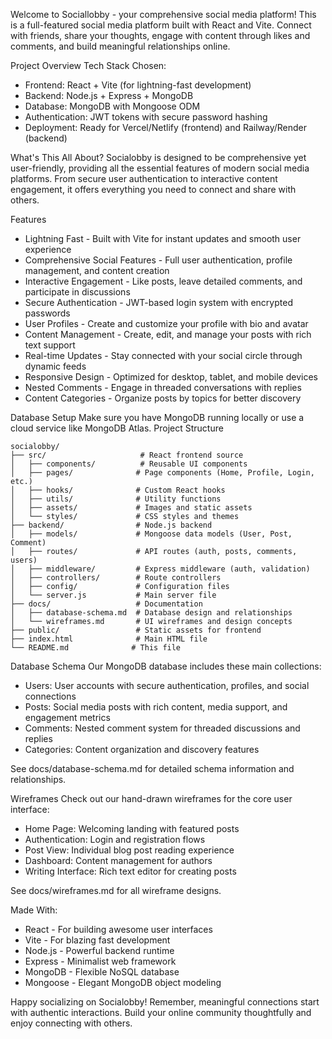 Welcome to Sociallobby - your comprehensive social media platform!
This is a full-featured social media platform built with React and Vite. Connect with friends, share your thoughts, engage with content through likes and comments, and build meaningful relationships online.

Project Overview
Tech Stack Chosen:
- Frontend: React + Vite (for lightning-fast development)
- Backend: Node.js + Express + MongoDB
- Database: MongoDB with Mongoose ODM
- Authentication: JWT tokens with secure password hashing
- Deployment: Ready for Vercel/Netlify (frontend) and Railway/Render (backend)

What's This All About?
Socialobby is designed to be comprehensive yet user-friendly, providing all the essential features of modern social media platforms. From secure user authentication to interactive content engagement, it offers everything you need to connect and share with others.

Features
- Lightning Fast - Built with Vite for instant updates and smooth user experience
- Comprehensive Social Features - Full user authentication, profile management, and content creation
- Interactive Engagement - Like posts, leave detailed comments, and participate in discussions
- Secure Authentication - JWT-based login system with encrypted passwords
- User Profiles - Create and customize your profile with bio and avatar
- Content Management - Create, edit, and manage your posts with rich text support
- Real-time Updates - Stay connected with your social circle through dynamic feeds
- Responsive Design - Optimized for desktop, tablet, and mobile devices
- Nested Comments - Engage in threaded conversations with replies
- Content Categories - Organize posts by topics for better discovery

Database Setup
Make sure you have MongoDB running locally or use a cloud service like MongoDB Atlas.
Project Structure
```
socialobby/
├── src/                     # React frontend source
│   ├── components/          # Reusable UI components
│   ├── pages/              # Page components (Home, Profile, Login, etc.)
│   ├── hooks/              # Custom React hooks
│   ├── utils/              # Utility functions
│   ├── assets/             # Images and static assets
│   └── styles/             # CSS styles and themes
├── backend/                # Node.js backend
│   ├── models/             # Mongoose data models (User, Post, Comment)
│   ├── routes/             # API routes (auth, posts, comments, users)
│   ├── middleware/         # Express middleware (auth, validation)
│   ├── controllers/        # Route controllers
│   ├── config/             # Configuration files
│   └── server.js           # Main server file
├── docs/                   # Documentation
│   ├── database-schema.md  # Database design and relationships
│   └── wireframes.md       # UI wireframes and design concepts
├── public/                 # Static assets for frontend
├── index.html              # Main HTML file
└── README.md              # This file
```

Database Schema
Our MongoDB database includes these main collections:
- Users: User accounts with secure authentication, profiles, and social connections
- Posts: Social media posts with rich content, media support, and engagement metrics
- Comments: Nested comment system for threaded discussions and replies
- Categories: Content organization and discovery features

See docs/database-schema.md for detailed schema information and relationships.

Wireframes
Check out our hand-drawn wireframes for the core user interface:
- Home Page: Welcoming landing with featured posts
- Authentication: Login and registration flows
- Post View: Individual blog post reading experience
- Dashboard: Content management for authors
- Writing Interface: Rich text editor for creating posts

See docs/wireframes.md for all wireframe designs.

Made With:
- React - For building awesome user interfaces
- Vite - For blazing fast development
- Node.js - Powerful backend runtime
- Express - Minimalist web framework
- MongoDB - Flexible NoSQL database
- Mongoose - Elegant MongoDB object modeling

Happy socializing on Socialobby! Remember, meaningful connections start with authentic interactions. Build your online community thoughtfully and enjoy connecting with others.
